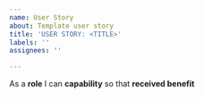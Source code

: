 ```yaml
---
name: User Story
about: Template user story
title: 'USER STORY: <TITLE>'
labels: ''
assignees: ''

---
```


As a **role** I can **capability** so that **received benefit**
